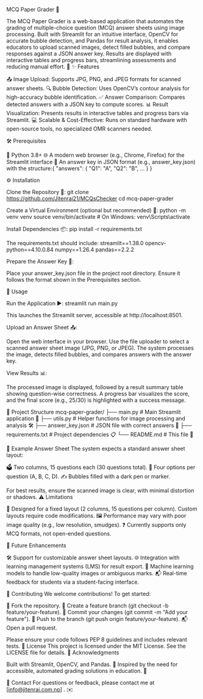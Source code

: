 MCQ Paper Grader 📝

The MCQ Paper Grader is a web-based application that automates the grading of multiple-choice question (MCQ) answer sheets using image processing. Built with Streamlit for an intuitive interface, OpenCV for accurate bubble detection, and Pandas for result analysis, it enables educators to upload scanned images, detect filled bubbles, and compare responses against a JSON answer key. Results are displayed with interactive tables and progress bars, streamlining assessments and reducing manual effort. 🚀
✨ Features

📤 Image Upload: Supports JPG, PNG, and JPEG formats for scanned answer sheets.
🔍 Bubble Detection: Uses OpenCV’s contour analysis for high-accuracy bubble identification.
✅ Answer Comparison: Compares detected answers with a JSON key to compute scores.
📊 Result Visualization: Presents results in interactive tables and progress bars via Streamlit.
💻 Scalable & Cost-Effective: Runs on standard hardware with open-source tools, no specialized OMR scanners needed.

🛠️ Prerequisites

🐍 Python 3.8+
🌐 A modern web browser (e.g., Chrome, Firefox) for the Streamlit interface
📄 An answer key in JSON format (e.g., answer_key.json) with the structure:{
  "answers": {
    "Q1": "A",
    "Q2": "B",
    ...
  }
}



⚙️ Installation

Clone the Repository 📂:
git clone https://github.com/Jitenrai21/MCQsChecker
cd mcq-paper-grader


Create a Virtual Environment (optional but recommended) 🧪:
python -m venv venv
source venv/bin/activate  # On Windows: venv\Scripts\activate


Install Dependencies 📦:
pip install -r requirements.txt

The requirements.txt should include:
streamlit==1.38.0
opencv-python==4.10.0.84
numpy==1.26.4
pandas==2.2.2


Prepare the Answer Key 🔑:

Place your answer_key.json file in the project root directory.
Ensure it follows the format shown in the Prerequisites section.



🚀 Usage

Run the Application ▶️:
streamlit run main.py

This launches the Streamlit server, accessible at http://localhost:8501.

Upload an Answer Sheet 📤:

Open the web interface in your browser.
Use the file uploader to select a scanned answer sheet image (JPG, PNG, or JPEG).
The system processes the image, detects filled bubbles, and compares answers with the answer key.


View Results 📊:

The processed image is displayed, followed by a result summary table showing question-wise correctness.
A progress bar visualizes the score, and the final score (e.g., 25/30) is highlighted with a success message.



📂 Project Structure
mcq-paper-grader/
├── main.py              # Main Streamlit application 🎨
├── utils.py             # Helper functions for image processing and analysis 🛠️
├── answer_key.json      # JSON file with correct answers 🔑
├── requirements.txt     # Project dependencies 📋
└── README.md            # This file 📖

📸 Example Answer Sheet
The system expects a standard answer sheet layout:

🗳️ Two columns, 15 questions each (30 questions total).
🔢 Four options per question (A, B, C, D).
✍️ Bubbles filled with a dark pen or marker.

For best results, ensure the scanned image is clear, with minimal distortion or shadows.
⚠️ Limitations

📏 Designed for a fixed layout (2 columns, 15 questions per column). Custom layouts require code modifications.
🖼️ Performance may vary with poor image quality (e.g., low resolution, smudges).
❓ Currently supports only MCQ formats, not open-ended questions.

🔮 Future Enhancements

🛠️ Support for customizable answer sheet layouts.
🌐 Integration with learning management systems (LMS) for result export.
🤖 Machine learning models to handle low-quality images or ambiguous marks.
📬 Real-time feedback for students via a student-facing interface.

🤝 Contributing
We welcome contributions! To get started:

🍴 Fork the repository.
🌿 Create a feature branch (git checkout -b feature/your-feature).
💾 Commit your changes (git commit -m "Add your feature").
🚀 Push to the branch (git push origin feature/your-feature).
📬 Open a pull request.

Please ensure your code follows PEP 8 guidelines and includes relevant tests.
📜 License
This project is licensed under the MIT License. See the LICENSE file for details.
🙏 Acknowledgments

Built with Streamlit, OpenCV, and Pandas. 🎉
Inspired by the need for accessible, automated grading solutions in education. 🏫

📧 Contact
For questions or feedback, please contact me at [info@jitenrai.com.np] . ✉️
